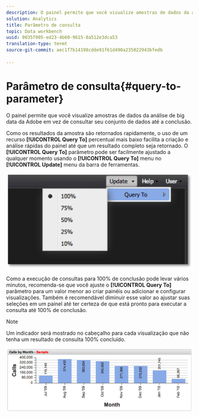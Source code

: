 ```yaml
---
description: O painel permite que você visualize amostras de dados da análise de big data da Adobe em vez de consultar seu conjunto de dados até a conclusão.
solution: Analytics
title: Parâmetro de consulta
topic: Data workbench
uuid: 0035f005-ed23-4b60-9615-8a512e3dca53
translation-type: tm+mt
source-git-commit: aec1f7b14198cdde91f61d490a235022943bfedb

---
```



# Parâmetro de consulta{#query-to-parameter}

O painel permite que você visualize amostras de dados da análise de big data da Adobe em vez de consultar seu conjunto de dados até a conclusão.

Como os resultados da amostra são retornados rapidamente, o uso de um recurso **[!UICONTROL Query To]** percentual mais baixo facilita a criação e análise rápidas do painel até que um resultado completo seja retornado. O **[!UICONTROL Query To]** parâmetro pode ser facilmente ajustado a qualquer momento usando o **[!UICONTROL Query To]** menu no **[!UICONTROL Update]** menu da barra de ferramentas.

![](assets/query_to.png)

Como a execução de consultas para 100% de conclusão pode levar vários minutos, recomenda-se que você ajuste o **[!UICONTROL Query To]** parâmetro para um valor menor ao criar painéis ou adicionar e configurar visualizações. Também é recomendável diminuir esse valor ao ajustar suas seleções em um painel até ter certeza de que está pronto para executar a consulta até 100% de conclusão.

>[!NOTE]
>
>Um indicador será mostrado no cabeçalho para cada visualização que não tenha um resultado de consulta 100% concluído.

![](assets/query_to2.png)

